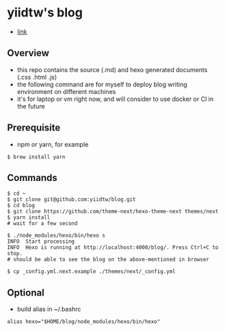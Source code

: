 
# yiidtw's blog
- [link](https://yiidtw.github.io/blog)

## Overview
- this repo contains the source (.md) and hexo generated documents (.css .html .js)
- the following command are for myself to deploy blog writing environment on different machines
- it's for laptop or vm right now, and will consider to use docker or CI in the future

## Prerequisite
- npm or yarn, for example
```
$ brew install yarn
```

## Commands
```
$ cd ~
$ git clone git@github.com:yiidtw/blog.git
$ cd blog
$ git clone https://github.com/theme-next/hexo-theme-next themes/next
$ yarn install
# wait for a few second

$ ./node_modules/hexo/bin/hexo s
INFO  Start processing
INFO  Hexo is running at http://localhost:4000/blog/. Press Ctrl+C to stop.
# should be able to see the blog on the above-mentioned in browser

$ cp _config.yml.next.example ./themes/next/_config.yml
```

## Optional
- build alias in ~/.bashrc
```
alias hexo="$HOME/blog/node_modules/hexo/bin/hexo"	
```
